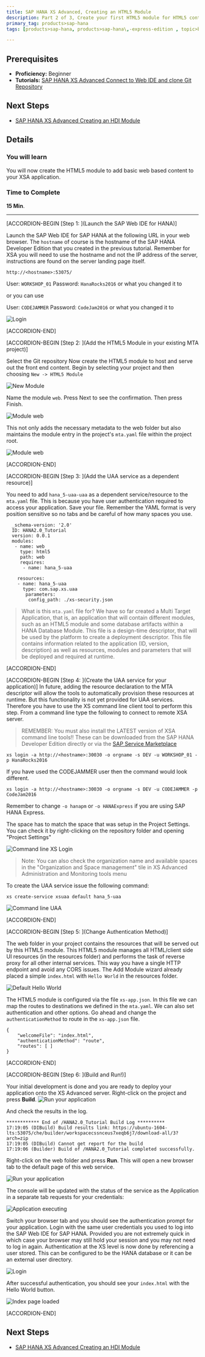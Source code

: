 ```yaml
---
title: SAP HANA XS Advanced, Creating an HTML5 Module
description: Part 2 of 3, Create your first HTML5 module for HTML5 content within your XSA application
primary_tag: products>sap-hana
tags: [products>sap-hana, products>sap-hana\,-express-edition , topic>big-data, tutorial>beginner ]

---
```


## Prerequisites  
 - **Proficiency:** Beginner
 - **Tutorials:** [SAP HANA XS Advanced Connect to Web IDE and clone Git Repository](http://www.sap.com/developer/tutorials/xsa-connecting-webide.html)

## Next Steps
 - [SAP HANA XS Advanced Creating an HDI Module](http://www.sap.com/developer/tutorials/xsa-hdi-module.html)


## Details
### You will learn  
You will now create the HTML5 module to add basic web based content to your XSA application.


### Time to Complete
**15 Min**.

---


[ACCORDION-BEGIN [Step 1: ](Launch the SAP Web IDE for HANA)]

Launch the SAP Web IDE for SAP HANA at the following URL in your web browser. The `hostname` of course is the hostname of the SAP HANA Developer Edition that you created in the previous tutorial. Remember for XSA you will need to use the hostname and not the IP address of the server, instructions are found on the server landing page itself.

`http://<hostname>:53075/`

User: `WORKSHOP_01`
Password: `HanaRocks2016` or what you changed it to

or you can use

User: `CODEJAMMER`
Password: `CodeJam2016` or what you changed it to

![Login](https://raw.githubusercontent.com/SAPDocuments/Tutorials/master/tutorials/xsa-html5-module/1.png)

[ACCORDION-END]


[ACCORDION-BEGIN [Step 2: ](Add the HTML5 Module in your existing MTA project)]

Select the Git repository  Now create the HTML5 module to host and serve out the front end content. Begin by selecting your project and then choosing `New -> HTML5 Module`

![New Module](https://raw.githubusercontent.com/SAPDocuments/Tutorials/master/tutorials/xsa-html5-module/2.png)

Name the module `web`. Press Next to see the confirmation. Then press Finish.

![Module web](https://raw.githubusercontent.com/SAPDocuments/Tutorials/master/tutorials/xsa-html5-module/3.png)

This not only adds the necessary metadata to the web folder but also maintains the module entry in the project's `mta.yaml` file within the project root.

![Module web](https://raw.githubusercontent.com/SAPDocuments/Tutorials/master/tutorials/xsa-html5-module/4.png)

[ACCORDION-END]

[ACCORDION-BEGIN [Step 3: ](Add the UAA service as a dependent resource)]

You need to add `hana_5-uaa-uaa` as a dependent service/resource to the `mta.yaml` file. This is because you have user authentication required to access your application. Save your file. Remember the YAML format is very position sensitive so no tabs and be careful of how many spaces you use.


```
  _schema-version: '2.0'
  ID: HANA2.0_Tutorial
  version: 0.0.1
  modules:
   - name: web
     type: html5
     path: web
     requires:
      - name: hana_5-uaa

    resources:
    - name: hana_5-uaa
      type: com.sap.xs.uaa
       parameters:
        config_path: ./xs-security.json

```

> What is this `mta.yaml` file for? We have so far created a Multi Target Application, that is, an application that will contain different modules, such as an HTML5 module and some database artifacts within a HANA Database Module. This file is a design-time descriptor, that will be used by the platform to create a deployment descriptor. This file contains information related to the application (ID, version, description) as well as resources, modules and parameters that will be deployed and required at runtime.

[ACCORDION-END]

[ACCORDION-BEGIN [Step 4: ](Create the UAA service for your application)]
In future, adding the resource declaration to the MTA descriptor will allow the tools to automatically provision these resources at runtime. But this functionality is not yet provided for UAA services.  Therefore you have to use the XS command line client tool to perform this step. From a command line type the following to connect to remote XSA server.

>REMEMBER: You must also install the LATEST version of XSA command line tools!! These can be downloaded from the SAP HANA Developer Edition directly or via the [SAP Service Marketplace](https://websmp208.sap-ag.de/~SAPIDP/002006825000000234912001E)

```
xs login -a http://<hostname>:30030 -o orgname -s DEV -u WORKSHOP_01 -p HanaRocks2016
```

If you have used the CODEJAMMER user then the command would look different.    

```
xs login -a http://<hostname>:30030 -o orgname -s DEV -u CODEJAMMER -p CodeJam2016
```

Remember to change `-o hanapm` or `-o HANAExpress` if you are using SAP HANA Express.

The space has to match the space that was setup in the Project Settings. You can check it by right-clicking on the repository folder and opening "Project Settings"


![Command line XS Login](https://raw.githubusercontent.com/SAPDocuments/Tutorials/master/tutorials/xsa-html5-module/5.png)

>Note: You can also check the organization name and available spaces in the "Organization and Space management" tile in XS Advanced Administration and Monitoring tools menu

To create the UAA service issue the following command:

```
xs create-service xsuaa default hana_5-uaa
```

![Command line UAA](https://raw.githubusercontent.com/SAPDocuments/Tutorials/master/tutorials/xsa-html5-module/6.png)

[ACCORDION-END]

[ACCORDION-BEGIN [Step 5: ](Change Authentication Method)]

The web folder in your project contains the resources that will be served out by this HTML5 module. This HTML5 module manages all HTML/client side UI resources (in the resources folder) and performs the task of reverse proxy for all other internal services. This way you have a single HTTP endpoint and avoid any CORS issues. The Add Module wizard already placed a simple `index.html` with `Hello World` in the resources folder.

![Default Hello World](https://raw.githubusercontent.com/SAPDocuments/Tutorials/master/tutorials/xsa-html5-module/7.png)

The HTML5 module is configured via the file `xs-app.json`. In this file we can map the routes to destinations we defined in the `mta.yaml`. We can also set authentication and other options. Go ahead and change the `authenticationMethod` to route in the `xs-app.json` file.

```
{
	"welcomeFile": "index.html",
	"authenticationMethod": "route",
	"routes": [ ]
}
```
[ACCORDION-END]

[ACCORDION-BEGIN [Step 6: ](Build and Run!)]

Your initial development is done and you are ready to deploy your application onto the XS Advanced server. Right-click on the project and press **Build**.
![Run your application](8_1.png)

And check the results in the log.
```
************ End of /HANA2.0_Tutorial Build Log **********
17:19:05 (DIBuild) Build results link: https://ubuntu-1604-lts:53075/che/builder/workspacecssnceus7xeqb6j7/download-all/3?arch=zip
17:19:05 (DIBuild) Cannot get report for the build
17:19:06 (Builder) Build of /HANA2.0_Tutorial completed successfully.
```

Right-click on the web folder and press **Run**. This  will open a new browser tab to the default page of this web service.

![Run your application](https://raw.githubusercontent.com/SAPDocuments/Tutorials/master/tutorials/xsa-html5-module/8.png)

The console will be updated with the status of the service as the Application in a separate tab requests for your credentials:

![Application executing](https://raw.githubusercontent.com/SAPDocuments/Tutorials/master/tutorials/xsa-html5-module/9.png)

Switch your browser tab and you should see the authentication prompt for your application. Login with the same user credentials you used to log into the SAP Web IDE for SAP HANA. Provided you are not extremely quick in which case your browser may still hold your session and you may not need to log in again. Authentication at the XS level is now done by referencing a user stored. This can be configured to be the HANA database or it can be an external user directory.

![Login](https://raw.githubusercontent.com/SAPDocuments/Tutorials/master/tutorials/xsa-html5-module/1.png)

After successful authentication, you should see your `index.html` with the Hello World button.

![Index page loaded](https://raw.githubusercontent.com/SAPDocuments/Tutorials/master/tutorials/xsa-html5-module/10.png)

[ACCORDION-END]

## Next Steps
 - [SAP HANA XS Advanced Creating an HDI Module](http://www.sap.com/developer/tutorials/xsa-hdi-module.html)
